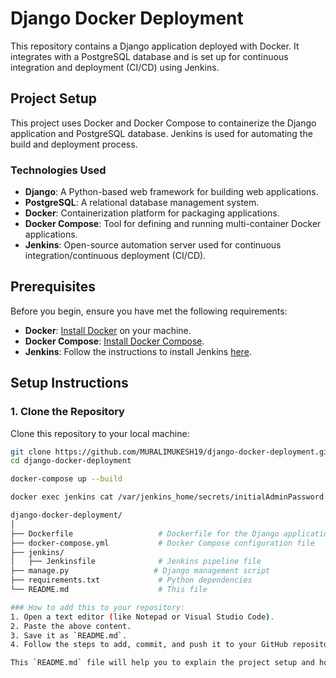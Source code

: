 # Django Docker Deployment

This repository contains a Django application deployed with Docker. It integrates with a PostgreSQL database and is set up for continuous integration and deployment (CI/CD) using Jenkins.

## Project Setup

This project uses Docker and Docker Compose to containerize the Django application and PostgreSQL database. Jenkins is used for automating the build and deployment process.

### Technologies Used
- **Django**: A Python-based web framework for building web applications.
- **PostgreSQL**: A relational database management system.
- **Docker**: Containerization platform for packaging applications.
- **Docker Compose**: Tool for defining and running multi-container Docker applications.
- **Jenkins**: Open-source automation server used for continuous integration/continuous deployment (CI/CD).
  
## Prerequisites

Before you begin, ensure you have met the following requirements:

- **Docker**: [Install Docker](https://docs.docker.com/get-docker/) on your machine.
- **Docker Compose**: [Install Docker Compose](https://docs.docker.com/compose/install/).
- **Jenkins**: Follow the instructions to install Jenkins [here](https://www.jenkins.io/doc/book/installing/).

## Setup Instructions

### 1. Clone the Repository
Clone this repository to your local machine:
```bash
git clone https://github.com/MURALIMUKESH19/django-docker-deployment.git
cd django-docker-deployment

docker-compose up --build

docker exec jenkins cat /var/jenkins_home/secrets/initialAdminPassword

django-docker-deployment/
│
├── Dockerfile                   # Dockerfile for the Django application
├── docker-compose.yml           # Docker Compose configuration file
├── jenkins/
│   ├── Jenkinsfile              # Jenkins pipeline file
├── manage.py                   # Django management script
├── requirements.txt             # Python dependencies
└── README.md                    # This file

### How to add this to your repository:
1. Open a text editor (like Notepad or Visual Studio Code).
2. Paste the above content.
3. Save it as `README.md`.
4. Follow the steps to add, commit, and push it to your GitHub repository (as I mentioned earlier).

This `README.md` file will help you to explain the project setup and how to run the application, providing a clear understanding for users and collaborators. Let me know if you need more adjustments!
